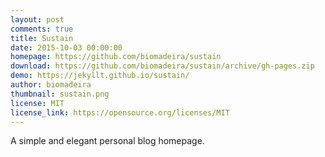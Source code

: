 ```yaml
---
layout: post
comments: true
title: Sustain
date: 2015-10-03 00:00:00
homepage: https://github.com/biomadeira/sustain
download: https://github.com/biomadeira/sustain/archive/gh-pages.zip
demo: https://jekyllt.github.io/sustain/
author: biomadeira
thumbnail: sustain.png
license: MIT
license_link: https://opensource.org/licenses/MIT
---
```


A simple and elegant personal blog homepage.
